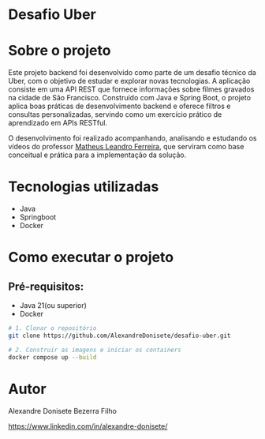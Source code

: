 # Desafio Uber

# Sobre o projeto
Este projeto backend foi desenvolvido como parte de um desafio técnico da Uber, com o objetivo de estudar e explorar novas tecnologias. A aplicação consiste em uma API REST que fornece informações sobre filmes gravados na cidade de São Francisco. Construído com Java e Spring Boot, o projeto aplica boas práticas de desenvolvimento backend e oferece filtros e consultas personalizadas, servindo como um exercício prático de aprendizado em APIs RESTful.

O desenvolvimento foi realizado acompanhando, analisando e estudando os vídeos do professor [Matheus Leandro Ferreira](https://www.youtube.com/@matheuslf), que serviram como base conceitual e prática para a implementação da solução.

# Tecnologias utilizadas
- Java
- Springboot
- Docker

# Como executar o projeto

## Pré-requisitos:
- Java 21(ou superior)
- Docker 

```bash
# 1. Clonar o repositório
git clone https://github.com/AlexandreDonisete/desafio-uber.git

# 2. Construir as imagens e iniciar os containers
docker compose up --build

```

# Autor

Alexandre Donisete Bezerra Filho

https://www.linkedin.com/in/alexandre-donisete/
